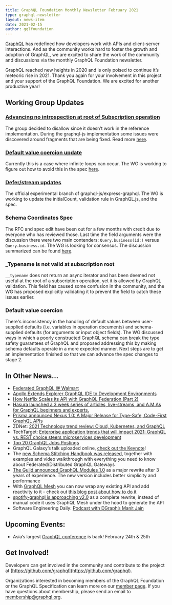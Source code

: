```yaml
---
title: GraphQL Foundation Monthly Newsletter February 2021
type: graphql-newsletter
layout: news-item
date: 2021-02-15
author: gqlfoundation
---
```


[GraphQL](https://graphql.org/) has redefined how developers work with APIs and client-server interactions. And as the community works hard to foster the growth and adoption of GraphQL, we are excited to share the work of the community and discussions via the monthly GraphQL Foundation newsletter.

GraphQL reached new heights in 2020 and is only poised to continue it’s meteoric rise in 2021. Thank you again for your involvement in this project and your support of the GraphQL Foundation. We are excited for another productive year!

## Working Group Updates

### [Advancing no introspection at root of Subscription operation ](https://github.com/graphql/graphql-spec/pull/776)

The group decided to disallow since it doesn’t work in the reference implementation. During the graphql-js implementation some issues were discovered around fragments that are being fixed. Read more [here](https://github.com/graphql/graphql-spec/pull/776).

### [Default value coercion update](https://github.com/graphql/graphql-spec/pull/793) 

Currently this is a case where infinite loops can occur. The WG is working to figure out how to avoid this in the spec [here](https://github.com/graphql/graphql-spec/pull/793#issuecomment-738736539).

### [Defer/stream updates](https://github.com/graphql/graphql-spec/blob/main/rfcs/DeferStream.md)

The official experimental branch of graphql-js/express-graphql. The WG is working to update the initialCount, validation rule in GraphQL.js, and the spec.

### Schema Coordinates Spec

The RFC and spec edit have been out for a few months with credit due to everyone who has reviewed those. Last time the field arguments were the discussion there were two main contenders: `Query.business(id:)` versus `Query.business.id`. The WG is looking for consensus. The discussion summarized can be found [here](https://github.com/graphql/graphql-spec/pull/746#issuecomment-740914167).

### _Typename is not valid at subscription root

`__typename` does not return an async iterator and has been deemed not useful at the root of a subscription operation, yet it is allowed by GraphQL validation. This field has caused some confusion in the community, and the WG has proposed explicitly validating it to prevent the field to catch these issues earlier.

### Default value coercion 

There's inconsistency in the handling of default values between user-supplied defaults (i.e. variables in operation documents) and schema-supplied defaults (for arguments or input object fields). The WG discussed ways in which a poorly constructed GraphQL schema can break the type safety guarantees of GraphQL and proposed addressing this by making schema defaults operate in a more expected manner. Next steps are to get an implementation finished so that we can advance the spec changes to stage 2.

## In Other News...

*   [Federated GraphQL @ Walmart](https://medium.com/walmartglobaltech/federated-graphql-walmart-bfc85c2553de)
*   [Apollo Extends Explorer GraphQL IDE to Development Environments](https://thenewstack.io/apollo-extends-explorer-graphql-ide-to-development-environments/)
*   [How Netflix Scales its API with GraphQL Federation (Part 2)](https://netflixtechblog.com/how-netflix-scales-its-api-with-graphql-federation-part-2-bbe71aaec44a)
*   [Hasura launched a 3 week series of articles, live-streams, and A.M.As for GraphQL beginners and experts.](https://hasura.io/blog/graphql-january-with-hasura/)
*   [Prisma announced Nexus 1.0: A Major Release for Type-Safe, Code-First GraphQL APIs](https://www.prisma.io/blog/announcing-the-release-of-nexus-schema-v1-b5eno5g08d0b)
*   ZDNet: [2021 Technology trend review: Cloud, Kubernetes, and GraphQL](zdnet.com/article/2021-technology-trend-review-part-1-blockchain-cloud-open-source/)
*   TechTarget: [Enterprise application trends that will impact 2021: GraphQL vs. REST choice steers microservices development](https://searchapparchitecture.techtarget.com/feature/Enterprise-application-trends-that-will-impact)
*   [Top 20 GraphQL Jobs Postings](https://www.dice.com/jobs/q-GraphQL-jobs)
*   GraphQL Galaxy’s talk uploaded online, [check out the Keynote](https://youtu.be/mfg6ZJ2GGRc)!
*   The [new Schema Stitching Handbook was released](https://the-guild.dev/blog/a-new-year-for-schema-stitching), together with examples and video walkthrough with everything you need to know about Federated/Distributed GraphQL Gateways
*   [The Guild announced GraphQL Modules 1.0](https://the-guild.dev/blog/graphql-modules-v1) as a major rewrite after 3 years of experience. The new version includes better simplicity and performance
*   With [GraphQL Mesh](https://graphql-mesh.com/) you can now wrap any existing API and add reactivity to it - check out [this blog post about how to do it](https://the-guild.dev/blog/add-reactivity-to-an-existing-source)
*   [spotify-graphql is approaching v2.0](https://twitter.com/whereischarly/status/1349467930166239232?s=20) as a complete rewrite, instead of manual code it uses GraphQL Mesh under the hood to generate the API
*   Software Engineering Daily: [Podcast with DGraph’s Manit Jain](https://softwareengineeringdaily.com/2021/01/19/dgraph-native-graphql-database-with-manish-jain/)

## Upcoming Events:

*   Asia’s largest [GraphQL conference](https://graphql.asia/) is back! February 24th & 25th

## Get Involved!

Developers can get involved in the community and contribute to the project at [https://github.com/graphql](https://github.com/graphql).

Organizations interested in becoming members of the GraphQL Foundation or the GraphQL Specification can learn more on our [member page](https://foundation.graphql.org/join). If you have questions about membership, please send an email to membership@graphql.org.
